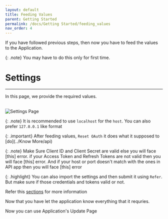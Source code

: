 ```yaml
---
layout: default
title: Feeding Values
parent: Getting Started
permalink: /docs/Getting Started/feeding_values
nav_order: 4
---
```


If you have followed previous steps, then now you have to feed the values to the Application.

{: .note}
You may have to do this only for first time.


# Settings 
----

In this page, we provide the required values.
<br><br>

![Settings Page](../../assets/settings.jpg "Settings Page")

{: .note}
It is recommended to use `localhost` for the `host`. You can also prefer `127.0.0.1` like format

{: .important}
After feeding values, `Reset OAuth` it does what it supposed to [do](../Know More/api)


{: .note}
Make Sure Client ID and Client Secret are valid else you will face [this] error. if your Access Token and Refresh Tokens are not valid then you will face [this] error. And if your host or port doesn't match with the ones in API app then you will face [this] error


{: .highlight}
You can also import the settings and then submit it using `Refer`. But make sure if those credentials and tokens valid or not.


Refer this [sections]() for more information



Now that you have let the application know everything that it requries.

Now you can use Application's Update Page
